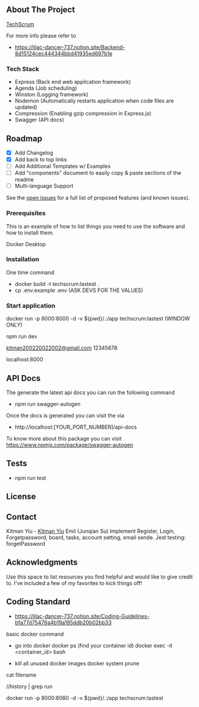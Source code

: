 ## About The Project

[TechScrum](https://techscrumapp.com)

For more info please refer to

- https://lilac-dancer-737.notion.site/Backend-8d15124cec444344bbd41935ed697b1e

### Tech Stack

- Express (Back end web application framework)
- Agenda (Job scheduling)
- Winston (Logging framework)
- Nodemon (Automatically restarts application when code files are updated)
- Compression (Enabling gzip compression in Express.js)
- Swagger (API docs)

## Roadmap

- [x] Add Changelog
- [x] Add back to top links
- [ ] Add Additional Templates w/ Examples
- [ ] Add "components" document to easily copy & paste sections of the readme
- [ ] Multi-language Support

See the [open issues](https://010001.atlassian.net/jira/software/projects/TEC/boards/2/backlog) for a full list of proposed features (and known issues).

### Prerequisites

This is an example of how to list things you need to use the software and how to install them.

Docker Desktop

### Installation

One time command

- docker build -t techscrum:lastest .
- cp .env.example .env (ASK DEVS FOR THE VALUES)

### Start application

docker run -p 8000:8000 -d -v ${pwd}/.:/app techscrum:lastest (WINDOW ONLY)

<!-- wendy -->
npm run dev

<!-- 账号 -->
kitman200220022002@gmail.com
12345678

localhost:8000

## API Docs

The generate the latest api docs you can run the following command

- npm run swagger-autogen

Once the docs is generated you can visit the via

- http://localhost:[YOUR_PORT_NUMBER]/api-docs

To know more about this package you can visit https://www.npmjs.com/package/swagger-autogen

## Tests

- npm run test

## License

## Contact

Kitman Yiu - [Kitman Yiu](www.kitmanyiu.com)
Emil (Junqian Su)
Implement Register, Login, Forgetpassword, board, tasks, account setting, email sende.
Jest testing: forgetPassword

## Acknowledgments

Use this space to list resources you find helpful and would like to give credit to. I've included a few of my favorites to kick things off!

## Coding Standard

- https://lilac-dancer-737.notion.site/Coding-Guidelines-bfa77d75476a4b19a195ddb20b02bb33

basic docker command

- go into docker
  docker ps (find your container id)
  docker exec -it <container_id> bash

- kill all unused docker images
  docker system prune

cat filename

//history | grep run

docker run -p 8000:8080 -d -v ${pwd}/.:/app techscrum:lastest
